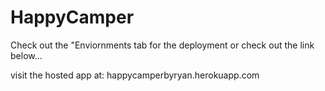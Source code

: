 # HappyCamper

Check out the "Enviornments tab for the deployment or check out the link below...

visit the hosted app at: happycamperbyryan.herokuapp.com
